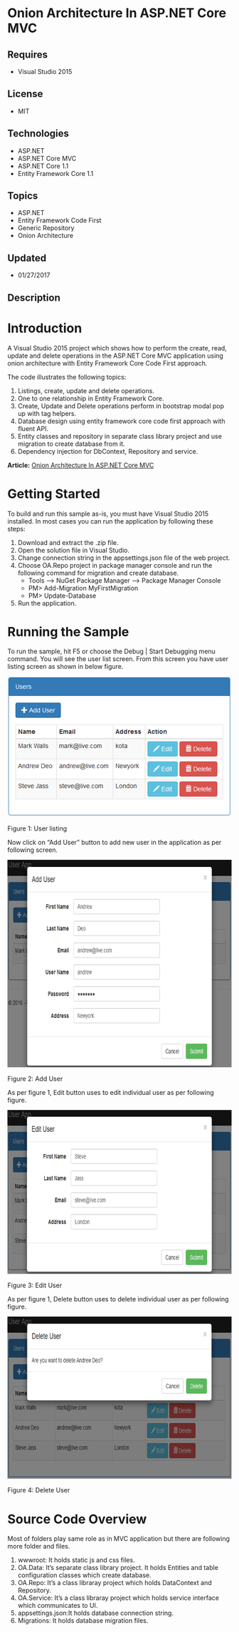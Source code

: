 # Onion Architecture In ASP.NET Core MVC
## Requires
- Visual Studio 2015
## License
- MIT
## Technologies
- ASP.NET
- ASP.NET Core MVC
- ASP.NET Core 1.1
- Entity Framework Core 1.1
## Topics
- ASP.NET
- Entity Framework Code First
- Generic Repository
- Onion Architecture
## Updated
- 01/27/2017
## Description

<h1>Introduction</h1>
<p>A Visual Studio 2015 project which shows how to perform the create, read, update and delete operations in the ASP.NET Core MVC application using onion architecture with Entity Framework Core Code First approach.</p>
<p>The code illustrates the following topics:</p>
<ol>
<li>Listings, create, update and delete operations. </li><li>One to one relationship in Entity Framework Core. </li><li>Create, Update and Delete operations perform in bootstrap modal pop up with tag helpers.
</li><li>Database design using entity framework core code first approach with fluent API.
</li><li>Entity classes and repository in separate class library project and use migration to create database from it.
</li><li>Dependency injection for DbContext, Repository and service. </li></ol>
<p><strong>Article:</strong> <a title="Onion Architecture In ASP.NET Core MVC" href="https://social.technet.microsoft.com/wiki/contents/articles/36655.onion-architecture-in-asp-net-core-mvc.aspx" target="_blank">
Onion Architecture In ASP.NET Core MVC</a></p>
<h1>Getting Started</h1>
<p>To build and run this sample as-is, you must have Visual Studio 2015 installed. In most cases you can run the application by following these steps:</p>
<ol>
<li>Download and extract the .zip file. </li><li>Open the solution file in Visual Studio. </li><li>Change connection string in the appsettings.json file of the web project. </li><li>Choose OA.Repo project in package manager console and run the following command for migration and create database.
<ul>
<li>Tools &ndash;&gt; NuGet Package Manager &ndash;&gt; Package Manager Console </li><li>PM&gt; Add-Migration MyFirstMigration </li><li>PM&gt; Update-Database </li></ul>
</li><li>Run the application. </li></ol>
<h1>Running the Sample</h1>
<p>To run the sample, hit F5 or choose the Debug | Start Debugging menu command. You will see the user list screen. From this screen you have user listing screen as shown in below figure.</p>
<p><img id="166048" src="166048-4.png" alt="" width="504" height="316"></p>
<div>Figure 1: User listing</div>
<p>Now click on &ldquo;Add User&rdquo; button to add new user in the application as per following screen.</p>
<p><img id="166049" src="166049-1.png" alt="" width="726" height="466"></p>
<div>Figure 2: Add User</div>
<p>As per figure 1, Edit button uses to edit individual user as per following figure.</p>
<p><img id="166050" src="166050-2.png" alt="" width="725" height="368"></p>
<div>Figure 3: Edit User</div>
<p>As per figure 1, Delete button uses to delete individual user as per following figure.</p>
<p><img id="166051" src="166051-3.png" alt="" width="727" height="364"></p>
<div>Figure 4: Delete User</div>
<h1>Source Code Overview</h1>
<p>Most of folders play same role as in MVC application but there are following more folder and files.</p>
<ol>
<li>wwwroot: It holds static js and css files. </li><li>OA.Data: It&rsquo;s separate class library project. It holds Entities and table configuration classes which create database.
</li><li>OA.Repo: It&rsquo;s a class libraray project which holds DataContext and Repository.
</li><li>OA.Service: It&rsquo;s a class libraray project which holds service interface which communicates to UI.
</li><li>appsettings.json:It holds database connection string. </li><li>Migrations: It holds database migration files. </li></ol>
